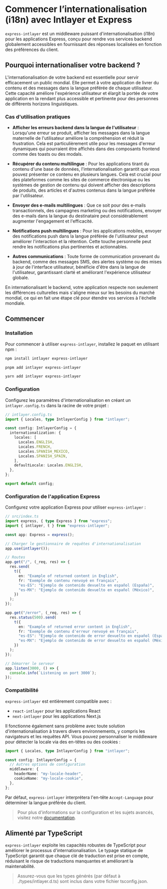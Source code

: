 # Commencer l’internationalisation (i18n) avec Intlayer et Express

`express-intlayer` est un middleware puissant d'internationalisation (i18n) pour les applications Express, conçu pour rendre vos services backend globalement accessibles en fournissant des réponses localisées en fonction des préférences du client.

## Pourquoi internationaliser votre backend ?

L'internationalisation de votre backend est essentielle pour servir efficacement un public mondial. Elle permet à votre application de livrer du contenu et des messages dans la langue préférée de chaque utilisateur. Cette capacité améliore l'expérience utilisateur et élargit la portée de votre application en la rendant plus accessible et pertinente pour des personnes de différents horizons linguistiques.

### Cas d'utilisation pratiques

- **Afficher les erreurs backend dans la langue de l'utilisateur** : Lorsqu'une erreur se produit, afficher les messages dans la langue maternelle de l'utilisateur améliore la compréhension et réduit la frustration. Cela est particulièrement utile pour les messages d'erreur dynamiques qui pourraient être affichés dans des composants frontend comme des toasts ou des modals.

- **Récupérer du contenu multilingue** : Pour les applications tirant du contenu d'une base de données, l'internationalisation garantit que vous pouvez présenter ce contenu en plusieurs langues. Cela est crucial pour des plateformes comme les sites de commerce électronique ou les systèmes de gestion de contenu qui doivent afficher des descriptions de produits, des articles et d'autres contenus dans la langue préférée par l'utilisateur.

- **Envoyer des e-mails multilingues** : Que ce soit pour des e-mails transactionnels, des campagnes marketing ou des notifications, envoyer des e-mails dans la langue du destinataire peut considérablement augmenter l'engagement et l'efficacité.

- **Notifications push multilingues** : Pour les applications mobiles, envoyer des notifications push dans la langue préférée de l'utilisateur peut améliorer l'interaction et la rétention. Cette touche personnelle peut rendre les notifications plus pertinentes et actionnables.

- **Autres communications** : Toute forme de communication provenant du backend, comme des messages SMS, des alertes système ou des mises à jour de l'interface utilisateur, bénéficie d'être dans la langue de l'utilisateur, garantissant clarté et améliorant l'expérience utilisateur globale.

En internationalisant le backend, votre application respecte non seulement les différences culturelles mais s'aligne mieux sur les besoins du marché mondial, ce qui en fait une étape clé pour étendre vos services à l'échelle mondiale.

## Commencer

### Installation

Pour commencer à utiliser `express-intlayer`, installez le paquet en utilisant npm :

```bash
npm install intlayer express-intlayer
```

```bash
pnpm add intlayer express-intlayer
```

```bash
yarn add intlayer express-intlayer
```

### Configuration

Configurez les paramètres d'internationalisation en créant un `intlayer.config.ts` dans la racine de votre projet :

```typescript
// intlayer.config.ts
import { Locales, type IntlayerConfig } from "intlayer";

const config: IntlayerConfig = {
  internationalization: {
    locales: [
      Locales.ENGLISH,
      Locales.FRENCH,
      Locales.SPANISH_MEXICO,
      Locales.SPANISH_SPAIN,
    ],
    defaultLocale: Locales.ENGLISH,
  },
};

export default config;
```

### Configuration de l'application Express

Configurez votre application Express pour utiliser `express-intlayer` :

```typescript
// src/index.ts
import express, { type Express } from "express";
import { intlayer, t } from "express-intlayer";

const app: Express = express();

// Charger le gestionnaire de requêtes d'internationalisation
app.use(intlayer());

// Routes
app.get("/", (_req, res) => {
  res.send(
    t({
      en: "Example of returned content in English",
      fr: "Exemple de contenu renvoyé en français",
      "es-ES": "Ejemplo de contenido devuelto en español (España)",
      "es-MX": "Ejemplo de contenido devuelto en español (México)",
    })
  );
});

app.get("/error", (_req, res) => {
  res.status(500).send(
    t({
      en: "Example of returned error content in English",
      fr: "Exemple de contenu d'erreur renvoyé en français",
      "es-ES": "Ejemplo de contenido de error devuelto en español (España)",
      "es-MX": "Ejemplo de contenido de error devuelto en español (México)",
    })
  );
});

// Démarrer le serveur
app.listen(3000, () => {
  console.info(`Listening on port 3000`);
});
```

### Compatibilité

`express-intlayer` est entièrement compatible avec :

- `react-intlayer` pour les applications React
- `next-intlayer` pour les applications Next.js

Il fonctionne également sans problème avec toute solution d'internationalisation à travers divers environnements, y compris les navigateurs et les requêtes API. Vous pouvez personnaliser le middleware pour détecter la locale via des en-têtes ou des cookies :

```typescript
import { Locales, type IntlayerConfig } from "intlayer";

const config: IntlayerConfig = {
  // Autres options de configuration
  middleware: {
    headerName: "my-locale-header",
    cookieName: "my-locale-cookie",
  },
};
```

Par défaut, `express-intlayer` interprétera l'en-tête `Accept-Language` pour déterminer la langue préférée du client.

> Pour plus d'informations sur la configuration et les sujets avancés, visitez notre [documentation](https://github.com/aymericzip/intlayer/blob/main/docs/fr/concept/configuration).

## Alimenté par TypeScript

`express-intlayer` exploite les capacités robustes de TypeScript pour améliorer le processus d'internationalisation. Le typage statique de TypeScript garantit que chaque clé de traduction est prise en compte, réduisant le risque de traductions manquantes et améliorant la maintenabilité.

> Assurez-vous que les types générés (par défaut à ./types/intlayer.d.ts) sont inclus dans votre fichier tsconfig.json.

